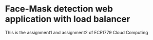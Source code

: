# Face-Mask detection web application with load balancer
This is the assignment1 and assignment2 of ECE1779 Cloud Computing

